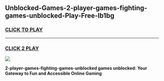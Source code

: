 
## Unblocked-Games-2-player-games-fighting-games-unblocked-Play-Free-lb1bg
<h3>
<a href="https://premium76.site?title=2-player-games-fighting-games-unblocked&ref=18A1">CLICK TO PLAY</a></h3>
<hr>

<h3>
<a href="https://premium76.site?title=2-player-games-fighting-games-unblocked&ref=18A1">CLICK 2 PLAY</a>
  
</h3>

<a href="https://premium76.site?title=2-player-games-fighting-games-unblocked&ref=18A1"><img src="https://clearcache.store/games.png"></a>


**2-player-games-fighting-games-unblocked games unblocked: Your Gateway to Fun and Accessible Online Gaming**
